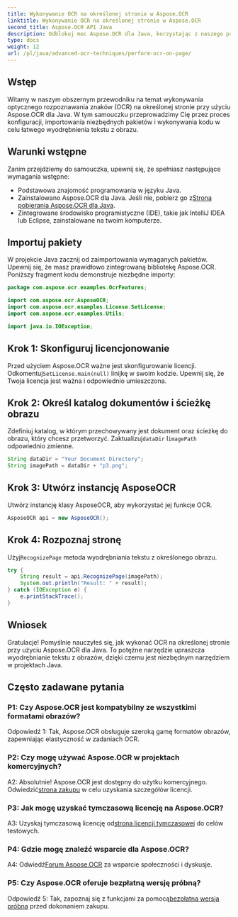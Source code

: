 ```yaml
---
title: Wykonywanie OCR na określonej stronie w Aspose.OCR
linktitle: Wykonywanie OCR na określonej stronie w Aspose.OCR
second_title: Aspose.OCR API Java
description: Odblokuj moc Aspose.OCR dla Java, korzystając z naszego przewodnika krok po kroku dotyczącego wykonywania OCR na określonych stronach. Wyodrębnij tekst z obrazów bez wysiłku i ulepsz swoje projekty Java.
type: docs
weight: 12
url: /pl/java/advanced-ocr-techniques/perform-ocr-on-page/
---
```

## Wstęp

Witamy w naszym obszernym przewodniku na temat wykonywania optycznego rozpoznawania znaków (OCR) na określonej stronie przy użyciu Aspose.OCR dla Java. W tym samouczku przeprowadzimy Cię przez proces konfiguracji, importowania niezbędnych pakietów i wykonywania kodu w celu łatwego wyodrębnienia tekstu z obrazu.

## Warunki wstępne

Zanim przejdziemy do samouczka, upewnij się, że spełniasz następujące wymagania wstępne:

- Podstawowa znajomość programowania w języku Java.
-  Zainstalowano Aspose.OCR dla Java. Jeśli nie, pobierz go z[Strona pobierania Aspose.OCR dla Java](https://releases.aspose.com/ocr/java/).
- Zintegrowane środowisko programistyczne (IDE), takie jak IntelliJ IDEA lub Eclipse, zainstalowane na twoim komputerze.

## Importuj pakiety

W projekcie Java zacznij od zaimportowania wymaganych pakietów. Upewnij się, że masz prawidłowo zintegrowaną bibliotekę Aspose.OCR. Poniższy fragment kodu demonstruje niezbędne importy:

```java
package com.aspose.ocr.examples.OcrFeatures;

import com.aspose.ocr.AsposeOCR;
import com.aspose.ocr.examples.License.SetLicense;
import com.aspose.ocr.examples.Utils;

import java.io.IOException;
```

## Krok 1: Skonfiguruj licencjonowanie

 Przed użyciem Aspose.OCR ważne jest skonfigurowanie licencji. Odkomentuj`SetLicense.main(null)` linijkę w swoim kodzie. Upewnij się, że Twoja licencja jest ważna i odpowiednio umieszczona.

## Krok 2: Określ katalog dokumentów i ścieżkę obrazu

Zdefiniuj katalog, w którym przechowywany jest dokument oraz ścieżkę do obrazu, który chcesz przetworzyć. Zaktualizuj`dataDir` I`imagePath` odpowiednio zmienne.

```java
String dataDir = "Your Document Directory";
String imagePath = dataDir + "p3.png";
```

## Krok 3: Utwórz instancję AsposeOCR

Utwórz instancję klasy AsposeOCR, aby wykorzystać jej funkcje OCR.

```java
AsposeOCR api = new AsposeOCR();
```

## Krok 4: Rozpoznaj stronę

 Użyj`RecognizePage` metoda wyodrębniania tekstu z określonego obrazu.

```java
try {
    String result = api.RecognizePage(imagePath);
    System.out.println("Result: " + result);
} catch (IOException e) {
    e.printStackTrace();
}
```

## Wniosek

Gratulacje! Pomyślnie nauczyłeś się, jak wykonać OCR na określonej stronie przy użyciu Aspose.OCR dla Java. To potężne narzędzie upraszcza wyodrębnianie tekstu z obrazów, dzięki czemu jest niezbędnym narzędziem w projektach Java.

## Często zadawane pytania

### P1: Czy Aspose.OCR jest kompatybilny ze wszystkimi formatami obrazów?

Odpowiedź 1: Tak, Aspose.OCR obsługuje szeroką gamę formatów obrazów, zapewniając elastyczność w zadaniach OCR.

### P2: Czy mogę używać Aspose.OCR w projektach komercyjnych?

 A2: Absolutnie! Aspose.OCR jest dostępny do użytku komercyjnego. Odwiedzić[strona zakupu](https://purchase.aspose.com/buy) w celu uzyskania szczegółów licencji.

### P3: Jak mogę uzyskać tymczasową licencję na Aspose.OCR?

 A3: Uzyskaj tymczasową licencję od[strona licencji tymczasowej](https://purchase.aspose.com/temporary-license/) do celów testowych.

### P4: Gdzie mogę znaleźć wsparcie dla Aspose.OCR?

 A4: Odwiedź[Forum Aspose.OCR](https://forum.aspose.com/c/ocr/16) za wsparcie społeczności i dyskusje.

### P5: Czy Aspose.OCR oferuje bezpłatną wersję próbną?

 Odpowiedź 5: Tak, zapoznaj się z funkcjami za pomocą[bezpłatna wersja próbna](https://releases.aspose.com/) przed dokonaniem zakupu.